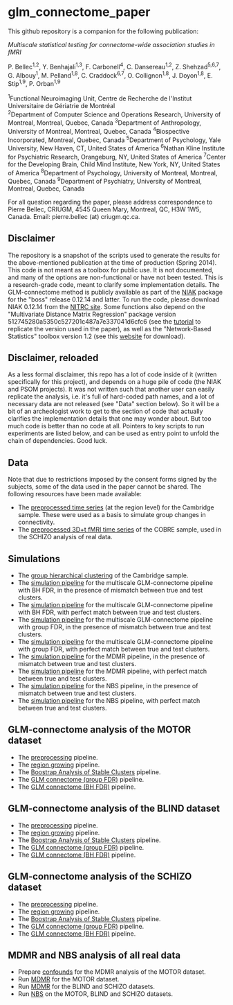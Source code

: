 glm_connectome_paper
==============

This github repository is a companion for the following publication:

_Multiscale statistical testing for connectome-wide association studies in fMRI_

P. Bellec<sup>1,2</sup>, Y. Benhajali<sup>1,3</sup>, F. Carbonell<sup>4</sup>, C. Dansereau<sup>1,2</sup>, Z. Shehzad<sup>5,6,7</sup>, G. Albouy<sup>1</sup>, M. Pelland<sup>1,8</sup>, C. Craddock<sup>6,7</sup>, O. Collignon<sup>1,8</sup>, J. Doyon<sup>1,8</sup>, E. Stip<sup>1,9</sup>, P. Orban<sup>1,9</sup>

  <sup>1</sup>Functional Neuroimaging Unit, Centre de Recherche de l'Institut Universitaire de Gériatrie de Montréal  
  <sup>2</sup>Department of Computer Science and Operations Research, University of Montreal, Montreal, Quebec, Canada
  <sup>3</sup>Department of Anthropology, University of Montreal, Montreal, Quebec, Canada
  <sup>4</sup>Biospective Incorporated, Montreal, Quebec, Canada
  <sup>5</sup>Department of Psychology, Yale University, New Haven, CT, United States of America
  <sup>6</sup>Nathan Kline Institute for Psychiatric Research, Orangeburg, NY, United States of America
  <sup>7</sup>Center for the Developing Brain, Child Mind Institute, New York, NY, United States of America
  <sup>8</sup>Department of Psychology, University of Montreal, Montreal, Quebec, Canada
  <sup>9</sup>Department of Psychiatry, University of Montreal, Montreal, Quebec, Canada  
  
For all question regarding the paper, please address correspondence to Pierre Bellec, CRIUGM, 4545 Queen Mary, Montreal, QC, H3W 1W5, Canada. Email: pierre.bellec (at) criugm.qc.ca. 

Disclaimer
----------

The repository is a snapshot of the scripts used to generate the results for the above-mentioned publication at the time of production (Spring 2014). This code is not meant as a toolbox for public use. It is not documented, and many of the options are non-functional or have not been tested. This is a research-grade code, meant to clarify some implementation details. The GLM-connectome method is publicly available as part of the [NIAK](https://github.com/SIMEXP/niak) package for the "boss" release 0.12.14 and latter. To run the code, please download NIAK 0.12.14 from the [NITRC site](http://www.nitrc.org/frs/?group_id=411).  Some functions also depend on the "Multivariate Distance Matrix Regression" package version 512745280a5350c527201c487a7e337041d6cfc6 (see the [tutorial](https://github.com/SIMEXP/glm_connectome/wiki/MDMR) to replicate the version used in the paper), as well as the "Network-Based Statistics" toolbox version 1.2 (see this [website](https://sites.google.com/site/bctnet/comparison/nbs) for download).

Disclaimer, reloaded
--------------------

As a less formal disclaimer, this repo has a lot of code inside of it (written specifically for this project), and depends on a huge pile of code (the NIAK and PSOM projects). It was not written such that another user can easily replicate the analysis, i.e. it's full of hard-coded path names, and a lot of necessary data are not released (see "Data" section below). So it will be a bit of an archeologist work to get to the section of code that actually clarifies the implementation details that one may wonder about. But too much code is better than no code at all. Pointers to key scripts to run experiments are listed below, and can be used as entry point to unfold the chain of dependencies. Good luck. 

Data
----

Note that due to restrictions imposed by the consent forms signed by the subjects, some of the data used in the paper cannot be shared. The following resources have been made available:
  * The [preprocessed time series]() (at the region level) for the Cambridge sample. These were used as a basis to simulate group changes in connectivity.
  * The [preprocessed 3D+t fMRI time series]() of the COBRE sample, used in the SCHIZO analysis of real data.

Simulations
-----------
 * The [group hierarchical clustering](https://github.com/SIMEXP/glm_connectome/blob/master/simus_scripts/glmc_hier_clustering_cambridge.m) of the Cambridge sample.
 * The [simulation pipeline](https://github.com/SIMEXP/glm_connectome/blob/master/simus_scripts/glmc_pipeline_simu_multiscale_glm_connectome_BH-FDR_mismatch.m) for the multiscale GLM-connectome pipeline with BH FDR, in the presence of mismatch between true and test clusters.
 * The [simulation pipeline](https://github.com/SIMEXP/glm_connectome/blob/master/simus_scripts/glmc_pipeline_simu_multiscale_glm_connectome_BH-FDR_perfect_match.m) for the multiscale GLM-connectome pipeline with BH FDR, with perfect match between true and test clusters.
 * The [simulation pipeline](https://github.com/SIMEXP/glm_connectome/blob/master/simus_scripts/glmc_pipeline_simu_multiscale_glm_connectome_group-FDR_mismatch.m) for the multiscale GLM-connectome pipeline with group FDR, in the presence of mismatch between true and test clusters.
 * The [simulation pipeline](https://github.com/SIMEXP/glm_connectome/blob/master/simus_scripts/glmc_pipeline_simu_multiscale_glm_connectome_group-FDR_perfect_match.m) for the multiscale GLM-connectome pipeline with group FDR, with perfect match between true and test clusters.
 * The [simulation pipeline](https://github.com/SIMEXP/glm_connectome/blob/master/simus_scripts/glmc_pipeline_simu_multiscale_mdmr_mismatch.m) for the MDMR pipeline, in the presence of mismatch between true and test clusters.
 * The [simulation pipeline](https://github.com/SIMEXP/glm_connectome/blob/master/simus_scripts/glmc_pipeline_simu_multiscale_mdmr_perfect_match.m) for the MDMR pipeline, with perfect match between true and test clusters.
 * The [simulation pipeline](https://github.com/SIMEXP/glm_connectome/blob/master/simus_scripts/glmc_pipeline_simu_multiscale_nbs_mismatch.m) for the NBS pipeline, in the presence of mismatch between true and test clusters.
 * The [simulation pipeline](https://github.com/SIMEXP/glm_connectome/blob/master/simus_scripts/glmc_pipeline_simu_multiscale_nbs_perfect_match.m) for the NBS pipeline, with perfect match between true and test clusters.

GLM-connectome analysis of the MOTOR dataset
-----------------------------
 * The [preprocessing](https://github.com/SIMEXP/glm_connectome/blob/master/real_data/MOTOR_pipeline_preprocessed_20140405.m) pipeline.
 * The [region growing](https://github.com/SIMEXP/glm_connectome/blob/master/real_data/MOTOR_pipeline_region_growing_20140405.m) pipeline.
 * The [Boostrap Analysis of Stable Clusters](https://github.com/SIMEXP/glm_connectome/blob/master/real_data/MOTOR_pipeline_basc_20140405.m) pipeline.
 * The [GLM connectome (group FDR)](https://github.com/SIMEXP/glm_connectome/blob/master/real_data/MOTOR_pipeline_glm_20140405.m) pipeline.
 * The [GLM connectome (BH FDR)](https://github.com/SIMEXP/glm_connectome/blob/master/real_data/MOTOR_pipeline_glm_BH_FDR_20140518.m) pipeline.

GLM-connectome analysis of the BLIND dataset
-----------------------------
 * The [preprocessing](https://github.com/SIMEXP/glm_connectome/blob/master/real_data/BLIND_pipeline_preprocess_20140405.m) pipeline.
 * The [region growing](https://github.com/SIMEXP/glm_connectome/blob/master/real_data/BLIND_pipeline_region_growing_20140405.m) pipeline.
 * The [Boostrap Analysis of Stable Clusters](https://github.com/SIMEXP/glm_connectome/blob/master/real_data/BLIND_pipeline_basc_20140405.m) pipeline.
 * The [GLM connectome (group FDR)](https://github.com/SIMEXP/glm_connectome/blob/master/real_data/BLIND_pipeline_glm_20140405.m) pipeline.
 * The [GLM connectome (BH FDR)](https://github.com/SIMEXP/glm_connectome/blob/master/real_data/BLIND_pipeline_glm_global_BH_FDR_20140518.m) pipeline.

GLM-connectome analysis of the SCHIZO dataset
-----------------------------
 * The [preprocessing](https://github.com/SIMEXP/glm_connectome/blob/master/real_data/SCHIZO_pipeline_preprocess_20140405.m) pipeline.
 * The [region growing](https://github.com/SIMEXP/glm_connectome/blob/master/real_data/SCHIZO_pipeline_region_growing_20140405.m) pipeline.
 * The [Boostrap Analysis of Stable Clusters](https://github.com/SIMEXP/glm_connectome/blob/master/real_data/SCHIZO_pipeline_basc_20140405.m) pipeline.
 * The [GLM connectome (group FDR)](https://github.com/SIMEXP/glm_connectome/blob/master/real_data/SCHIZO_pipeline_glm_20140405.m) pipeline.
 * The [GLM connectome (BH FDR)](https://github.com/SIMEXP/glm_connectome/blob/master/real_data/SCHIZO_pipeline_glm_BH_FDR_20140518.m) pipeline.

MDMR and NBS analysis of all real data
--------------------------------------
 * Prepare [confounds](https://github.com/SIMEXP/glm_connectome/blob/master/real_data/MOTOR_confounds_mdmr.m) for the MDMR analysis of the MOTOR dataset.
 * Run [MDMR](https://github.com/SIMEXP/glm_connectome/blob/master/real_data/MDMR_MOTOR_20140720.m) for the MOTOR dataset.
 * Run [MDMR](https://github.com/SIMEXP/glm_connectome/blob/master/real_data/MDMR_BLIND_SCHIZO_20140518.m) for the BLIND and SCHIZO datasets.
 * Run [NBS](https://github.com/SIMEXP/glm_connectome/blob/master/real_data/NBS_MOTOR_BLIND_SCHIZO_503.m) on the MOTOR, BLIND and SCHIZO datasets.

